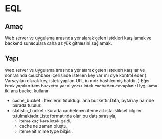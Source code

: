 # EQL
## Amaç
Web server ve uygulama arasında yer alarak gelen istekleri karşılamak ve backend sunuculara daha az yük gitmesini sağlamak.
## Yapı
Web server ve uygulama arasında yer alarak gelen istekleri karşılar ve sonrasında couchbase içerisinde istenen key var mı diye kontrol eder.( Varsayılan olarak key, istek yapılan URL in md5 hashlenmiş halidir. ) Eğer istek yapılan item bucketta yer alıyorsa istek cacheden cevaplanır.Uygulama iki ana bucket kullanır.
+ cache_bucket : Itemlerin tutulduğu ana buckettır.Data, bytarray halinde burada tutulur.
+ statistic_bucket : Burada cachelenen iteme ait istatisliksel bilgiler tutulmaktadır.Liste formatında olan bu data sırasıyla,
  + iteme kaç kere istek geldi,
  + cache ne zaman oluştu,
  + iteme ait mime type bilgisi.
